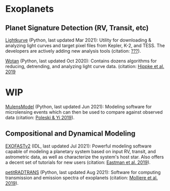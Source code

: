 # Exoplanets


## Planet Signature Detection (RV, Transit, etc)
[Lightkurve](https://docs.lightkurve.org/) (Python, last updated Mar 2021): Utility for downloading & analyzing light curves and target pixel files from Kepler, K-2, and TESS. The developers are actively adding new analysis tools (citation: [???](???)).

[Wotan](https://github.com/hippke/wotan) (Python, last updated Oct 2020): Contains dozens algorithms for reducing, detrending, and analyzing light curve data. (citation: [Hippke et al. 2019](https://ui.adsabs.harvard.edu/abs/2019AJ....158..143H/abstract)
# WIP

[MulensModel](https://github.com/rpoleski/MulensModel) (Python, last updated Jun 2021): Modeling software for microlensing events which can then be used to compare against observed data (citation: [Poleski & Yi 2019](https://ui.adsabs.harvard.edu/abs/2019A%26C....26...35P/abstract)).

## Compositional and Dynamical Modeling

[EXOFASTv2](https://github.com/jdeast/EXOFASTv2) (IDL, last updated Jul 2021): Powerful modeling software capable of modeling a planetary system based on input RV, transit, and astrometric data, as well as characterize the system's host star. Also offers a decent set of tutorials for new users (citation: [Eastman et al. 2019](https://ui.adsabs.harvard.edu/abs/2019arXiv190709480E/abstract)).

[petitRADTRANS](https://petitradtrans.readthedocs.io/en/latest/) (Python, last updated Aug 2021): Software for computing transmission and emission spectra of exoplanets (citation: [Molliere et al. 2019](https://ui.adsabs.harvard.edu/abs/2019A%26A...627A..67M/abstract)).

